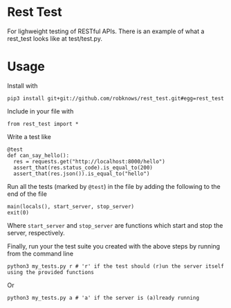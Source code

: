 # Rest Test

For lighweight testing of RESTful APIs. There is an example of what a
rest_test looks like at test/test.py.

# Usage

Install with

`pip3 install git+git://github.com/robknows/rest_test.git#egg=rest_test`

Include in your file with

`from rest_test import *`

Write a test like

```
@test
def can_say_hello():
  res = requests.get("http://localhost:8000/hello")
  assert_that(res.status_code).is_equal_to(200)
  assert_that(res.json()).is_equal_to("hello")
```

Run all the tests (marked by `@test`) in the file by adding the following to the end of the file

```
main(locals(), start_server, stop_server)
exit(0)
```

Where `start_server` and `stop_server` are functions which start and stop the server, respectively.

Finally, run your the test suite you created with the above steps by running from the command line

`python3 my_tests.py r # 'r' if the test should (r)un the server itself using the provided functions`

Or

`python3 my_tests.py a # 'a' if the server is (a)lready running`
